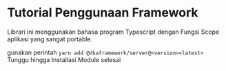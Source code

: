 <h1>Tutorial Penggunaan Framework</h1>
Librari ini menggunakan bahasa program Typescript dengan Fungsi Scope aplikasi yang sangat portable.

gunakan perintah `yarn add @dkaframework/server@<version><latest>`
<br>
Tunggu hingga Installasi Module selesai
